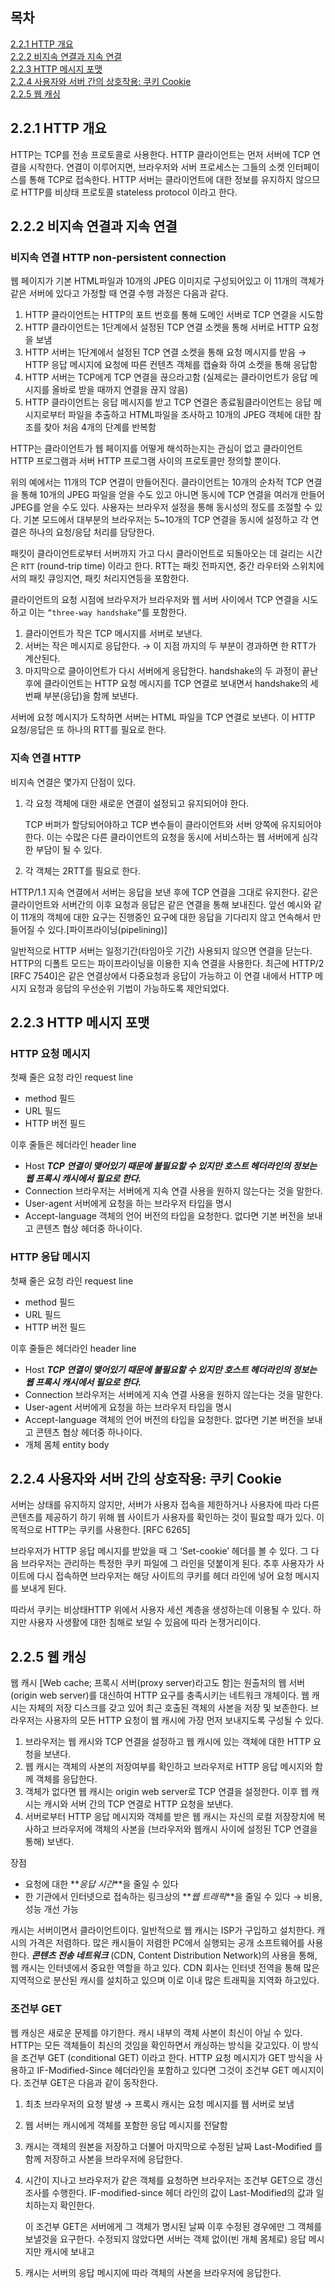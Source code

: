 ## 목차

[2.2.1 HTTP 개요](#221-HTTP-개요)</br> [2.2.2 비지속 연결과 지속 연결](#222-비지속-연결과-지속-연결)</br> [2.2.3 HTTP 메시지 포맷](#223-HTTP-메시지-포맷)</br> [2.2.4 사용자와 서버 간의 상호작용: 쿠키 Cookie](#224-사용자와-서버-간의-상호작용:-쿠키-Cookie)</br> [2.2.5 웹 캐싱](#225-웹-캐싱)</br>

## 2.2.1 HTTP 개요

HTTP는 TCP를 전송 프로토콜로 사용한다. HTTP 클라이언트는 먼저 서버에 TCP 연결을 시작한다. 연결이 이루어지면, 브라우저와 서버 프로세스는 그들의 소켓 인터페이스를 통해 TCP로 접속한다. HTTP 서버는 클라이언트에 대한 정보를 유지하지 않으므로 HTTP를 비상태 프로토콜 stateless protocol 이라고 한다.

## 2.2.2 비지속 연결과 지속 연결

### 비지속 연결 HTTP non-persistent connection

웹 페이지가 기본 HTML파일과 10개의 JPEG 이미지로 구성되어있고 이 11개의 객체가 같은 서버에 있다고 가정할 때 연결 수행 과정은 다음과 같다.

1. HTTP 클라이언트는 HTTP의 포트 번호를 통해 도메인 서버로 TCP 연결을 시도함
2. HTTP 클라이언트는 1단계에서 설정된 TCP 연결 소켓을 통해 서버로 HTTP 요청을 보냄
3. HTTP 서버는 1단계에서 설정된 TCP 연결 소켓을 통해 요청 메시지를 받음 → HTTP 응답 메시지에 요청에 따른 컨텐츠 객체를 캡슐화 하여 소켓을 통해 응답함
4. HTTP 서버는 TCP에게 TCP 연결을 끊으라고함 (실제로는 클라이언트가 응답 메시지를 올바로 받을 때까지 연결을 끊지 않음)
5. HTTP 클라이언트는 응답 메시지를 받고 TCP 연결은 종료됨클라이언트는 응답 메시지로부터 파일을 추출하고 HTML파일을 조사하고 10개의 JPEG 객체에 대한 참조를 찾아 처음 4개의 단계를 반복함

HTTP는 클라이언트가 웹 페이지를 어떻게 해석하는지는 관심이 없고 클라이언트 HTTP 프로그램과 서버 HTTP 프로그램 사이의 프로토콜만 정의할 뿐이다.

위의 예에서는 11개의 TCP 연결이 만들어진다. 클라이언트는 10개의 순차적 TCP 연결을 통해 10개의 JPEG 파일을 얻을 수도 있고 아니면 동시에 TCP 연결을 여러개 만들어 JPEG를 얻을 수도 있다. 사용자는 브라우저 설정을 통해 동시성의 정도를 조절할 수 있다. 기본 모드에서 대부분의 브라우저는 5~10개의 TCP 연결을 동시에 설정하고 각 연결은 하나의 요청/응답 처리를 담당한다.

패킷이 클라이언트로부터 서버까지 가고 다시 클라이언트로 되돌아오는 데 걸리는 시간은 `RTT` (round-trip time) 이라고 한다. RTT는 패킷 전파지연, 중간 라우터와 스위치에서의 패킷 큐잉지연, 패킷 처리지연등을 포함한다.

클라이언트의 요청 시점에 브라우저가 브라우저와 웹 서버 사이에서 TCP 연결을 시도하고 이는 `“three-way handshake”`를 포함한다.

1. 클라이언트가 작은 TCP 메시지를 서버로 보낸다.
2. 서버는 작은 메시지로 응답한다. → 이 지점 까지의 두 부분이 경과하면 한 RTT가 계산된다.
3. 마지막으로 클아이언트가 다시 서버에게 응답한다. handshake의 두 과정이 끝난 후에 클라이언트는 HTTP 요청 메시지를 TCP 연결로 보내면서 handshake의 세번째 부분(응답)을 함께 보낸다.

서버에 요청 메시지가 도착하면 서버는 HTML 파일을 TCP 연결로 보낸다. 이 HTTP 요청/응답은 또 하나의 RTT를 필요로 한다.

### 지속 연결 HTTP

비지속 연결은 몇가지 단점이 있다.

1. 각 요청 객체에 대한 새로운 연결이 설정되고 유지되어야 한다.

   TCP 버퍼가 할당되어야하고 TCP 변수들이 클라이언트와 서버 양쪽에 유지되어야 한다. 이는 수많은 다른 클라이언트의 요청을 동시에 서비스하는 웹 서버에게 심각한 부담이 될 수 있다.

2. 각 객체는 2RTT를 필요로 한다.

HTTP/1.1 지속 연결에서 서버는 응답을 보낸 후에 TCP 연결을 그대로 유지한다. 같은 클라이언트와 서버간의 이후 요청과 응답은 같은 연결을 통해 보내진다. 앞선 예시와 같이 11개의 객체에 대한 요구는 진행중인 요구에 대한 응답을 기다리지 않고 연속해서 만들어질 수 있다.[파이프라이닝(pipelining)]

일반적으로 HTTP 서버는 일정기간(타임아웃 기간) 사용되지 않으면 연결을 닫는다. HTTP의 디폴트 모드는 파이프라이닝을 이용한 지속 연결을 사용한다. 최근에 HTTP/2 [RFC 7540]은 같은 연결상에서 다중요청과 응답이 가능하고 이 연결 내에서 HTTP 메시지 요청과 응답의 우선순위 기법이 가능하도록 제안되었다.

## 2.2.3 HTTP 메시지 포맷

### HTTP 요청 메시지

첫째 줄은 요청 라인 request line

- method 필드
- URL 필드
- HTTP 버전 필드

이후 줄들은 헤더라인 header line

- Host
  **_TCP 연결이 맺어있기 때문에 불필요할 수 있지만 호스트 헤더라인의 정보는 웹 프록시 캐시에서 필요로 한다._**
- Connection
  브라우저는 서버에게 지속 연결 사용을 원하지 않는다는 것을 말한다.
- User-agent
  서버에게 요청을 하는 브라우저 타입을 명시
- Accept-language
  객체의 언어 버전의 타입을 요청한다. 없다면 기본 버전을 보내고 콘텐츠 협상 헤더중 하나이다.

### HTTP 응답 메시지

첫째 줄은 요청 라인 request line

- method 필드
- URL 필드
- HTTP 버전 필드

이후 줄들은 헤더라인 header line

- Host
  **_TCP 연결이 맺어있기 때문에 불필요할 수 있지만 호스트 헤더라인의 정보는 웹 프록시 캐시에서 필요로 한다._**
- Connection
  브라우저는 서버에게 지속 연결 사용을 원하지 않는다는 것을 말한다.
- User-agent
  서버에게 요청을 하는 브라우저 타입을 명시
- Accept-language
  객체의 언어 버전의 타입을 요청한다. 없다면 기본 버전을 보내고 콘텐츠 협상 헤더중 하나이다.
- 개체 몸체 entity body

## 2.2.4 사용자와 서버 간의 상호작용: 쿠키 Cookie

서버는 상태를 유지하지 않지만, 서버가 사용자 접속을 제한하거나 사용자에 따라 다른 콘텐츠를 제공하기 하기 위해 웹 사이트가 사용자를 확인하는 것이 필요할 때가 있다. 이 목적으로 HTTP는 쿠키를 사용한다. [RFC 6265]

브라우저가 HTTP 응답 메시지를 받았을 때 그 ‘Set-cookie’ 헤더를 볼 수 있다. 그 다음 브라우저는 관리하는 특정한 쿠키 파일에 그 라인을 덧붙이게 된다. 추후 사용자가 사이트에 다시 접속하면 브라우저는 해당 사이트의 쿠키를 헤더 라인에 넣어 요청 메시지를 보내게 된다.

따라서 쿠키는 비상태HTTP 위에서 사용자 세션 계층을 생성하는데 이용될 수 있다. 하지만 사용자 사생활에 대한 침해로 보일 수 있음에 따라 논쟁거리이다.

## 2.2.5 웹 캐싱

웹 캐시 [Web cache; 프록시 서버(proxy server)라고도 함]는 원출처의 웹 서버 (origin web server)를 대신하여 HTTP 요구를 충족시키는 네트워크 개체이다. 웹 캐시는 자체의 저장 디스크를 갖고 있어 최근 호출된 객체의 사본을 저장 및 보존한다. 브라우저는 사용자의 모든 HTTP 요청이 웹 캐시에 가장 먼저 보내지도록 구성될 수 있다.

1. 브라우저는 웹 캐시와 TCP 연결을 설정하고 웹 캐시에 있는 객체에 대한 HTTP 요청을 보낸다.
2. 웹 캐시는 객체의 사본의 저장여부를 확인하고 브라우저로 HTTP 응답 메시지와 함께 객체를 응답한다.
3. 객체가 없다면 웹 캐시는 origin web server로 TCP 연결을 설정한다. 이후 웹 캐시는 캐시와 서버 간의 TCP 연결로 HTTP 요청을 보낸다.
4. 서버로부터 HTTP 응답 메시지와 객체를 받은 웹 캐시는 자신의 로컬 저장장치에 복사하고 브라우저에 객체의 사본을 (브라우저와 웹캐시 사이에 설정된 TCP 연결을 통해) 보낸다.

장점

- 요청에 대한 **_응답 시간_**을 줄일 수 있다
- 한 기관에서 인터넷으로 접속하는 링크상의 **_웹 트래픽_**을 줄일 수 있다 → 비용, 성능 개선 가능

캐시는 서버이면서 클라이언트이다. 일반적으로 웹 캐시는 ISP가 구입하고 설치한다. 캐시의 가격은 저렴하다. 많은 캐시들이 저렴한 PC에서 실행되는 공개 소프트웨어를 사용한다. **_콘텐츠 전송 네트워크_** (CDN, Content Distribution Network)의 사용을 통해, 웹 캐시는 인터넷에서 중요한 역할을 하고 있다. CDN 회사는 인터넷 전역을 통해 많은 지역적으로 분산된 캐시를 설치하고 있으며 이로 이내 많은 트래픽을 지역화 하고있다.

### 조건부 GET

웹 캐싱은 새로운 문제를 야기한다. 캐시 내부의 객체 사본이 최신이 아닐 수 있다. HTTP는 모든 객체들이 최신의 것임을 확인하면서 캐싱하는 방식을 갖고있다. 이 방식을 조건부 GET (conditional GET) 이라고 한다. HTTP 요청 메시지가 GET 방식을 사용하고 IF-Modified-Since 헤더라인을 포함하고 있다면 그것이 조건부 GET 메시지이다. 조건부 GET은 다음과 같이 동작한다.

1. 최초 브라우저의 요청 발생 → 프록시 캐시는 요청 메시지를 웹 서버로 보냄
2. 웹 서버는 캐시에게 객체를 포함한 응답 메시지를 전달함
3. 캐시는 객체의 원본을 저장하고 더불어 마지막으로 수정된 날짜 Last-Modified 를 함께 저장하고 사본을 브라우저에 응답한다.
4. 시간이 지나고 브라우저가 같은 객체를 요청하면 브라우저는 조건부 GET으로 갱신 조사를 수행한다. IF-modified-since 헤더 라인의 값이 Last-Modified의 값과 일치하는지 확인한다.

   이 조건부 GET은 서버에게 그 객체가 명시된 날짜 이후 수정된 경우에만 그 객체를 보낼것을 요구한다. 수정되지 않았다면 서버는 객체 없이(빈 개체 몸체로) 응답 메시지만 캐시에 보내고

5. 캐시는 서버의 응답 메시지에 따라 객체의 사본을 브라우저에 응답한다.
